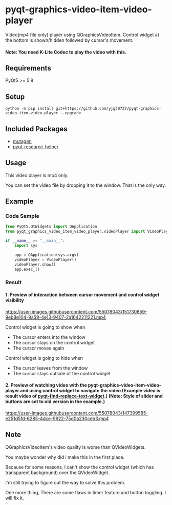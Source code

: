 # pyqt-graphics-video-item-video-player
Video(mp4 file only) player using QGraphicsVideoItem. Control widget at the bottom is shown/hidden followed by cursor's movement.

<h4>Note: You need K-Lite Codec to play the video with this.</h4>

## Requirements
PyQt5 >= 5.8

## Setup
`python -m pip install git+https://github.com/yjg30737/pyqt-graphics-video-item-video-player --upgrade`

## Included Packages
* <a href="https://mutagen.readthedocs.io/en/latest/index.html">mutagen</a>
* <a href="https://github.com/yjg30737/pyqt-resource-helper.git">pyqt-resource-helper</a>

## Usage
This video player is mp4 only. 

You can set the video file by dropping it to the window. That is the only way.

## Example
### Code Sample
```python
from PyQt5.QtWidgets import QApplication
from pyqt_graphics_video_item_video_player.videoPlayer import VideoPlayer

if __name__ == "__main__":
    import sys

    app = QApplication(sys.argv)
    videoPlayer = VideoPlayer()
    videoPlayer.show()
    app.exec_()
```

### Result
#### 1. Preview of interaction between cursor movement and control widget visibility

https://user-images.githubusercontent.com/55078043/151730859-9eb8e104-9a59-4e13-9407-2a1642211221.mp4

Control widget is going to show when
* The cursor enters into the window
* The cursor stays on the control widget
* The cursor moves again

Control widget is going to hide when
* The cursor leaves from the window
* The cursor stays outside of the control widget

#### 2. Preview of watching video with the pyqt-graphics-video-item-video-player and using control widget to navigate the video (Example video is result video of <a href="https://github.com/yjg30737/pyqt-find-replace-text-widget.git">pyqt-find-replace-text-widget</a>.) (Note: Style of slider and buttons are set to old version in the example.)

https://user-images.githubusercontent.com/55078043/147399585-e251d5fd-6285-4dce-9922-75d0a230ceb3.mp4

## Note
QGraphicsVideoItem's video quality is worse than QVideoWidgets.

You maybe wonder why did i make this in the first place.

Because for some reasons, I can't show the control widget (which has transparent background) over the QVideoWidget.

I'm still trying to figure out the way to solve this problem.

One more thing, There are some flaws in timer feature and button toggling. I will fix it.
